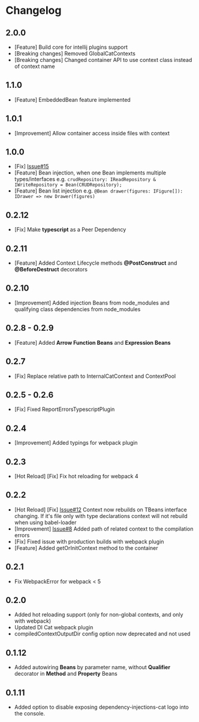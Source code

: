 # Changelog

## 2.0.0
- [Feature] Build core for intellij plugins support
- [Breaking changes] Removed GlobalCatContexts
- [Breaking changes] Changed container API to use context class instead of context name

## 1.1.0

- [Feature] EmbeddedBean feature implemented

## 1.0.1

- [Improvement] Allow container access inside files with context

## 1.0.0

- [Fix] [Issue#15](https://github.com/artem1458/dependency-injection-cat/issues/26)
- [Feature] Bean injection, when one Bean implements multiple types/interfaces e.g. `crudRepository: IReadRepository & IWriteRepository = Bean(CRUDRepository);`
- [Feature] Bean list injection e.g. `@Bean drawer(figures: IFigure[]): IDrawer => new Drawer(figures)`

## 0.2.12

- [Fix] Make **typescript** as a Peer Dependency

## 0.2.11

- [Feature] Added Context Lifecycle methods **@PostConstruct** and **@BeforeDestruct** decorators

## 0.2.10

- [Improvement] Added injection Beans from node_modules and qualifying class dependencies from node_modules

## 0.2.8 - 0.2.9

- [Feature] Added **Arrow Function Beans** and **Expression Beans**

## 0.2.7

- [Fix] Replace relative path to InternalCatContext and ContextPool

## 0.2.5 - 0.2.6

- [Fix] Fixed ReportErrorsTypescriptPlugin

## 0.2.4

- [Improvement] Added typings for webpack plugin

## 0.2.3

- [Hot Reload] [Fix] Fix hot reloading for webpack 4

## 0.2.2

- [Hot Reload] [Fix] [Issue#12](https://github.com/artem1458/dependency-injection-cat/issues/12) Context now rebuilds on TBeans interface changing. If it's file only with type declarations context will not rebuild when using babel-loader
- [Improvement] [Issue#8](https://github.com/artem1458/dependency-injection-cat/issues/8) Added path of related context to the compilation errors
- [Fix] Fixed issue with production builds with webpack plugin
- [Feature] Added getOrInitContext method to the container

## 0.2.1

- Fix WebpackError for webpack < 5

## 0.2.0

- Added hot reloading support (only for non-global contexts, and only with webpack)
- Updated DI Cat webpack plugin
- compiledContextOutputDir config option now deprecated and not used

## 0.1.12

- Added autowiring **Beans** by parameter name, without **Qualifier** decorator in **Method** and **Property** Beans

## 0.1.11

- Added option to disable exposing dependency-injections-cat logo into the console.
